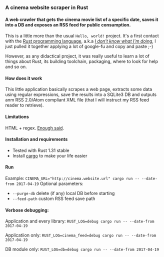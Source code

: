 ### A cinema website scraper in Rust
#### A web crawler that gets the cinema movie list of a specific date, saves it into a DB and exposes an RSS feed for public consumption.
This is a little more than the usual `Hello, world!` project. It's a first contact with the [Rust programming language](https://www.rust-lang.org), a.k.a [_I don't know what I'm doing_](http://knowyourmeme.com/memes/i-have-no-idea-what-i-m-doing), I just pulled it together applying a lot of google-fu and copy and paste ;-)

However, as any didactical project, it was really useful to learn a lot of things about Rust, its building toolchain, packaging, where to look for help and so on.

#### How does it work
This little application basically scrapes a web page, extracts some data using regular expressions, save the results into a SQLite3 DB and outputs anm RSS 2.0/Atom compliant XML file (that I will instruct my RSS feed reader to retrieve).

#### Limitations
HTML + regex. [Enough said](https://stackoverflow.com/a/1732454).

#### Installation and requirements
* Tested with Rust 1.31 stable
* Install [cargo](https://crates.io) to make your life easier

#### Run
Example: `CINEMA_URL="http://cinema.website.url" cargo run -- --date-from 2017-04-19`
Optional parameters:

 - `--purge-db` delete (if any) local DB before starting
 - `--feed-path` custom RSS feed save path

#### Verbose debugging:

Application and every library:
`RUST_LOG=debug cargo run -- --date-from 2017-04-19`

Applicatiion only:
`RUST_LOG=cinema_feed=debug cargo run -- --date-from 2017-04-19`

DB module only:
`RUST_LOG=db=debug cargo run -- --date-from 2017-04-19`
